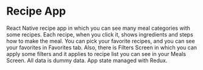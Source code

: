 # Recipe App
React Native recipe app in which you can see many meal categories with some recipes. Each recipe, when you click it, shows ingredients and steps how to make the meal.
You can pick your favorite recipes, and you can see your favorites in Favorites tab.
Also, there is Filters Screen in which you can apply some filters and it applies to recipe list you can see in your Meals Screen.
All data is dummy data.
App state managed with Redux.
